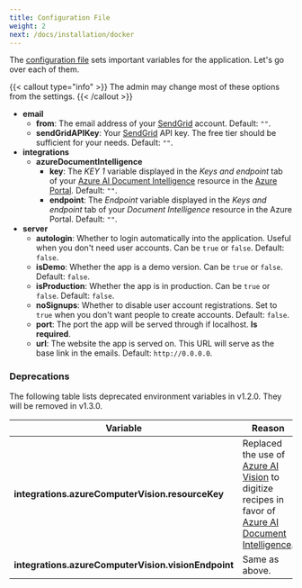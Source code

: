 ```yaml
---
title: Configuration File
weight: 2
next: /docs/installation/docker
---
```


The [configuration file](https://github.com/reaper47/recipya/blob/main/deploy/config.example.json)
sets important variables for the application. Let's go over each of them. 

{{< callout type="info" >}}
The admin may change most of these options from the settings.
{{< /callout >}}

- **email**
  - **from**: The email address of your [SendGrid](https://sendgrid.com/) account. Default: `""`.
  - **sendGridAPIKey**: Your [SendGrid](https://app.sendgrid.com/settings/api_keys) API key. The free tier should be sufficient for your needs. Default: `""`.
- **integrations**
  - **azureDocumentIntelligence**
    - **key**: The *KEY 1* variable displayed in the *Keys and endpoint* tab of your [Azure AI Document Intelligence](https://azure.microsoft.com/en-us/products/ai-services/ai-document-intelligence) resource in the [Azure Portal](https://portal.azure.com/#home). Default: `""`.
    - **endpoint**: The *Endpoint* variable displayed in the *Keys and endpoint* tab of your *Document Intelligence* resource in the Azure Portal. Default: `""`.
- **server** 
  - **autologin**: Whether to login automatically into the application. Useful when you don't need user accounts. Can be `true` or `false`. Default: `false`.
  - **isDemo**: Whether the app is a demo version. Can be `true` or `false`. Default: `false`.
  - **isProduction**: Whether the app is in production. Can be `true` or `false`. Default: `false`.
  - **noSignups**: Whether to disable user account registrations. Set to `true` when you don't want people to create accounts. Default: `false`.
  - **port**: The port the app will be served through if localhost. __Is required__.
  - **url**: The website the app is served on. This URL will serve as the base link in the emails. Default: `http://0.0.0.0`.

### Deprecations

The following table lists deprecated environment variables in v1.2.0. They will be removed in v1.3.0.

| Variable                                            | Reason                                                                                                                                                                                                                                                     |
|-----------------------------------------------------|------------------------------------------------------------------------------------------------------------------------------------------------------------------------------------------------------------------------------------------------------------|
| **integrations.azureComputerVision.resourceKey**    | Replaced the use of [Azure AI Vision](https://azure.microsoft.com/en-us/products/ai-services/ai-vision) to digitize recipes in favor of [Azure AI Document Intelligence](https://azure.microsoft.com/en-us/products/ai-services/ai-document-intelligence). |
| **integrations.azureComputerVision.visionEndpoint** | Same as above.                                                                                                                                                                                                                                             |                                                                                                                                                                                                                                      |

